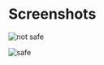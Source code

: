 # Screenshots


![not safe](https://user-images.githubusercontent.com/40832007/88568447-d6f16600-d05a-11ea-946d-9c1bbb36d229.PNG)

![safe](https://user-images.githubusercontent.com/40832007/88568597-0b652200-d05b-11ea-89a8-c7af3353aa76.PNG)

